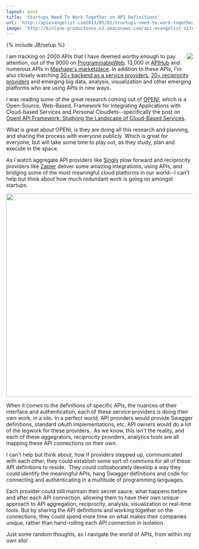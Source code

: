 ```yaml
---
layout: post
title: 'Startups Need To Work Together on API Definitions'
url: 'http://apievangelist.com2013/05/02/startups-need-to-work-together-on-api-definitions/'
image: 'http://kinlane-productions.s3.amazonaws.com/api-evangelist-site/blog/openi-logo.png'
---
```

{% include JB/setup %}
<p>
     <a href=http://www.openi-ict.eu/ target=_blank><img src=https://s3.amazonaws.com/kinlane-productions/baas/openi/openi-logo.png  align=right /></a>
</p>
<p>
     I am tracking on 2000 APIs that I have deemed worthy enough to pay attention, out of the 9000 on <a href=http://programmableweb.com>ProgrammableWeb</a>, 13,000 in <a href=http://apihub.com>APIHub</a> and numerous APIs in <a href=http://mashape.com>Mashape's marketplace</a>. In addition to these APIs, I'm also closely watching <a title=backend as a service providers href=http://baas.apievangelist.com/>30+ backend as a service providers</a>, <a title=reciprocity providers href=http://reciprocity.apievangelist.com/>20+ reciprocity providers</a> and emerging big data, analysis, visualization and other emerging platforms who are using APIs in new ways.
</p>
<p>
     I was reading some of the great research coming out of <a href=http://www.openi-ict.eu/ target=_blank>OPENi</a>, which is a Open-Source, Web-Based, Framework for Integrating Applications with Cloud-based Services and Personal Cloudlets--specifically the post on <a href=http://www.openi-ict.eu/openi-api-framework-part-i-studying-the-landscape-of-cloud-based-services/>OpenI API Framework: Studying the Landscape of Cloud-Based Services</a>.
</p>
<p>
     What is great about OPENi, is they are doing all this research and planning, and sharing the process with everyone publicly. Which is great for everyone, but will take some time to play out, as they study, plan and execute in the space.
</p>
<p>
     As I watch aggregate API providers like <a href=http://singly.com>Singly</a> plow forward and reciprocity providers like <a href=http://zapier.com>Zapier</a> deliver some amazing integrations, using APIs, and bridging some of the most meaningful cloud platforms in our world--I can't help but think about how much redundant work is going on amongst startups.
</p>
<p>
     <a href=http://www.openi-ict.eu/openi-api-framework-part-i-studying-the-landscape-of-cloud-based-services/><img src=https://s3.amazonaws.com/kinlane-productions/baas/openi/OPENi-Blog-API1.png  width=550 /></a>
</p>
<p>
     When it comes to the definitions of specific APIs, the nuances of their interface and authentication, each of these service providers is doing their own work, in a silo. In a perfect world, API providers would provide Swagger definitions, standard oAuth implementations, etc. API owners would do a lot of the legwork for these providers.  As we know, this isn't the reality, and each of these aggegrators, reciprocity providers, analytics tools are all mapping these API connections on their own.
</p>
<p>
     I can't help but think about, how if providers stepped up, communicated with each other, they could establish some sort of commons for all of these API definitions to reside.  They could colloaborately develop a way they could identify the meaningful APIs, hang Swagger definitions and code for connecting and authenticating in a multitude of programming languages.
</p>
<p>
     Each provider could still maintain their secret sauce, what happens before and after each API connection, allowing them to have their own unique approach to API aggregation, reciprocity, analysis, visualization or real-time tools. But by sharing the API definitions and working together on the connections, they could spend more time on what makes their companies unique, rather than hand-rolling each API connection in isolation.
</p>
<p>
     Just some random thoughts, as I navigate the world of APIs, from within my own silo!
</p>
